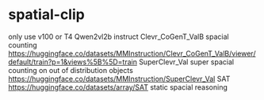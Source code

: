 # spatial-clip
only use v100 or T4
Qwen2vl2b instruct
Clevr_CoGenT_ValB spacial counting
https://huggingface.co/datasets/MMInstruction/Clevr_CoGenT_ValB/viewer/default/train?p=1&views%5B%5D=train
SuperClevr_Val super spacial counting on out of distribution objects
https://huggingface.co/datasets/MMInstruction/SuperClevr_Val
SAT 
https://huggingface.co/datasets/array/SAT static spacial reasoning

